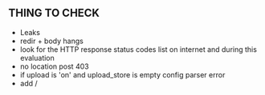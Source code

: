 ## THING TO CHECK
- Leaks
- redir + body hangs
- look for the HTTP response status codes list on internet and during this evaluation
- no location post 403
- if upload is 'on' and upload_store is empty config parser error
- add /

